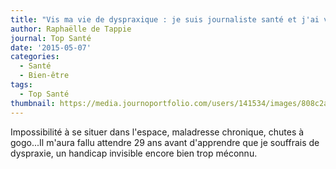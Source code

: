 ```yaml
---
title: "Vis ma vie de dyspraxique : je suis journaliste santé et j'ai vécu 29 ans avec ce handicap invisible avant d'en entendre parler pour la première fois"
author: Raphaëlle de Tappie
journal: Top Santé
date: '2015-05-07'
categories:
  - Santé
  - Bien-être
tags:
  - Top Santé
thumbnail: https://media.journoportfolio.com/users/141534/images/808c2a8a-f71f-4ca9-b0fe-165f7b646808_max-600.jpg
---
```


Impossibilité à se situer dans l'espace, maladresse chronique, chutes à gogo...Il m'aura fallu attendre 29 ans avant d'apprendre que je souffrais de dyspraxie, un handicap invisible encore bien trop méconnu.